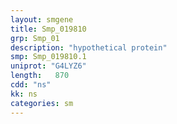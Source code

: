 ```yaml
---
layout: smgene
title: Smp_019810
grp: Smp_01
description: "hypothetical protein"
smp: Smp_019810.1
uniprot: "G4LYZ6"
length:   870
cdd: "ns"
kk: ns
categories: sm
---
```

